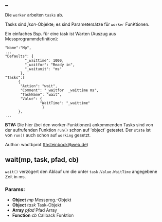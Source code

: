 

<!-- Start ./lib/worker.js -->

## _

Die ```worker``` arbeiten ```tasks``` ab.

 Tasks sind _json_-Objekte; es sind Parametersätze für
```worker``` FunKtionen.

 Ein einfaches Bsp. für eine task ist Warten
(Auszug aus Messprogrammdefinition):

 ```
 "Name":"Mp",
 ...
 "Defaults": {
          "_waittime": 1000,
          "_waitfor": "Ready in",
          "_waitunit": "ms"
        },
 "Tasks":[
 	   {
 	    "Action": "wait",
 		"Comment": "_waitfor  _waittime ms",
 		"TaskName": "wait",
 	    "Value": {
 	             "WaitTime": "_waittime"
                  }
       },
 ...
 ```

__BTW:__
Die hier (bei den worker-Funktionen) ankommenden
Tasks sind von der aufrufenden Funktion
```run()``` schon auf 'object' getestet. Der ```state```
ist von ```run()``` auch schon auf ```working``` gesetzt.

Author: wactbprot (thsteinbock@web.de)

## wait(mp, task, pfad, cb)

```wait()``` verzögert den Ablauf um die unter
```task.Value.WaitTime``` angegebene Zeit in ms.

### Params: 

* **Object** *mp* Messprog.-Objekt
* **Object** *task* Task-Objekt
* **Array** *pfad* Pfad Array
* **Function** *cb* Callback Funktion

<!-- End ./lib/worker.js -->

